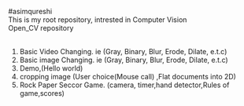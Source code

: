 #asimqureshi
<br>
This is my root repository, intrested in Computer Vision 
<br>
Open_CV repository<br>
<br>
  1. Basic Video Changing. ie (Gray, Binary, Blur, Erode, Dilate, e.t.c)<br>
  2. Basic image Changing. ie (Gray, Binary, Blur, Erode, Dilate, e.t.c)<br>
  3. Demo,(Hello world)<br>
  4. cropping image (User choice(Mouse call) ,Flat documents into 2D)<br>
  5. Rock Paper Seccor Game. (camera, timer,hand detector,Rules of game,scores)<br>
